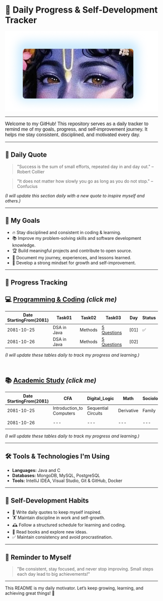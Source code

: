 # 📌 Daily Progress & Self-Development Tracker


<p align="center">
  <img src="./img02_krishna.png" alt="My Image" width="778">
</p>

---

<span style="font-family: 'Poppins', sans-serif; font-size: 16px;">
Welcome to my GitHub!  
This repository serves as a daily tracker to remind me of my goals, progress, and self-improvement journey.  
It helps me stay consistent, disciplined, and motivated every day.
</span>

---




## 🚀 Daily Quote

> "Success is the sum of small efforts, repeated day in and day out." – Robert Collier

> "It does not matter how slowly you go as long as you do not stop." – Confucius


*(I will update this section daily with a new quote to inspire myself and others.)*

---

## 🎯 My Goals

- 🔥 Stay disciplined and consistent in coding & learning.
- 📚 Improve my problem-solving skills and software development knowledge.
- 🏆 Build meaningful projects and contribute to open source.
- 📝 Document my journey, experiences, and lessons learned.
- 💪 Develop a strong mindset for growth and self-improvement.

---
## 📅 Progress Tracking

## 💻 [Programming & Coding](https://github.com/SharwanKunwar/Data-Structure-and-algorithm-2025-) *(click me)*  

| Date <br/>StartingFrom(2081) | Task01                             | Task02      | Task03                                                                                                | Day  | Status |
|------------------------------|------------------------------------|-------------|-------------------------------------------------------------------------------------------------------|------|--------|
| 2081-10-25                   | DSA in Java                        | Methods     | [5 Questions](https://github.com/SharwanKunwar/Data-Structure-and-algorithm-2025-/tree/main/Methods)  | [01] | ✅      |
| 2081-10-26                   | DSA in Java                        | Methods     | [5 Questions](https://github.com/SharwanKunwar/Data-Structure-and-algorithm-2025-/tree/main/Methods)  | [02] |        |



*(I will update these tables daily to track my progress and learning.)*


<br>


## 📚 [Academic Study](https://github.com/SharwanKunwar/BCA---BOOKS---CONTENT) *(click me)*

| Date StartingFrom(2081) | CFA                       | Digital_Logic       | Math       | Sociology | English                                     | Day  | Status |
|-------------------------|---------------------------|---------------------|------------|-----------|---------------------------------------------|------|--------|
| 2081-10-25              | Introduction_to Computers | Sequential Circuits | Derivative | Family    | VR Technology                               | [01] | ✅      |
| 2081-10-26              | ---                       | ---                 | ---        | ---       | Unit01_personal_computing and the processor | [02] |        |




*(I will update these tables daily to track my progress and learning.)*

---

## 🛠️ Tools & Technologies I'm Using

- **Languages:** Java and C
- **Databases:** MongoDB, MySQL, PostgreSQL
- **Tools:** IntelliJ IDEA, Visual Studio, Git & GitHub, Docker

---

## 📖 Self-Development Habits

- 📌 Write daily quotes to keep myself inspired.
- 🏋️ Maintain discipline in work and self-growth.
- 🕰️ Follow a structured schedule for learning and coding.
- 📑 Read books and explore new ideas.
- ✅ Maintain consistency and avoid procrastination.

---

## 📌 Reminder to Myself

> "Be consistent, stay focused, and never stop improving. Small steps each day lead to big achievements!"

---

This README is my daily motivator. Let’s keep growing, learning, and achieving great things! 🚀

